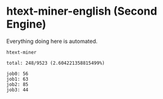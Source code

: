 # htext-miner-english (Second Engine)

Everything doing here is automated.

```
htext-miner

total: 248/9523 (2.604221358815499%)

job0: 56
job1: 63
job2: 85
job3: 44
```